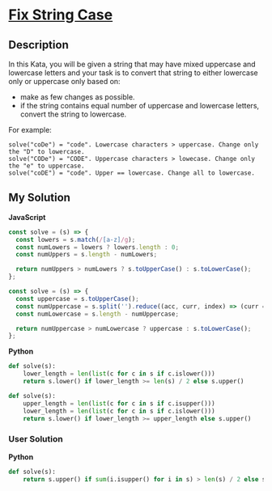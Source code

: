# [Fix String Case](https://www.codewars.com/kata/5b180e9fedaa564a7000009a)

## Description

In this Kata, you will be given a string that may have mixed uppercase and lowercase letters and your task is to convert that string to either lowercase only or uppercase only based on:

- make as few changes as possible.
- if the string contains equal number of uppercase and lowercase letters, convert the string to lowercase.

For example:

```
solve("coDe") = "code". Lowercase characters > uppercase. Change only the "D" to lowercase.
solve("CODe") = "CODE". Uppercase characters > lowecase. Change only the "e" to uppercase.
solve("coDE") = "code". Upper == lowercase. Change all to lowercase.
```

## My Solution

**JavaScript**

```js
const solve = (s) => {
  const lowers = s.match(/[a-z]/g);
  const numLowers = lowers ? lowers.length : 0;
  const numUppers = s.length - numLowers;

  return numUppers > numLowers ? s.toUpperCase() : s.toLowerCase();
};
```

```js
const solve = (s) => {
  const uppercase = s.toUpperCase();
  const numUppercase = s.split('').reduce((acc, curr, index) => (curr === uppercase[index] ? (acc += 1) : acc), 0);
  const numLowercase = s.length - numUppercase;

  return numUppercase > numLowercase ? uppercase : s.toLowerCase();
};
```

**Python**

```py
def solve(s):
    lower_length = len(list(c for c in s if c.islower()))
    return s.lower() if lower_length >= len(s) / 2 else s.upper()
```

```py
def solve(s):
    upper_length = len(list(c for c in s if c.isupper()))
    lower_length = len(list(c for c in s if c.islower()))
    return s.lower() if lower_length >= upper_length else s.upper()
```

### User Solution

**Python**

```py
def solve(s):
    return s.upper() if sum(i.isupper() for i in s) > len(s) / 2 else s.lower()
```
